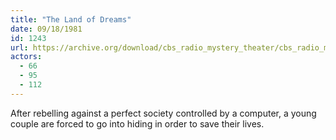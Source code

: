 ```yaml
---
title: "The Land of Dreams"
date: 09/18/1981
id: 1243
url: https://archive.org/download/cbs_radio_mystery_theater/cbs_radio_mystery_theater-1201-1250.zip/cbs_radio_mystery_theater-1201-1250%2Fcbsrmt_1243_the_land_of_dreams.mp3
actors:
  - 66
  - 95
  - 112
---
```

After rebelling against a perfect society controlled by a computer, a young couple are forced to go into hiding in order to save their lives.